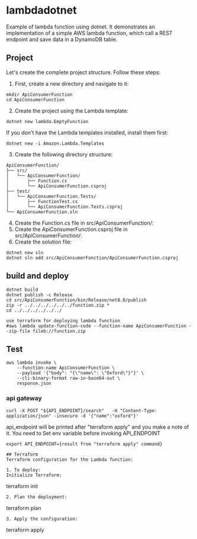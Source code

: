 # lambdadotnet
Example of lambda function using dotnet. It demonstrates an implementation of a simple AWS lambda function, which call a REST endpoint and save data in a DynamoDB table. 

## Project
Let's create the complete project structure. Follow these steps:
1. First, create a new directory and navigate to it:
```
mkdir ApiConsumerFunction
cd ApiConsumerFunction
```
2. Create the project using the Lambda template:
```
dotnet new lambda.EmptyFunction
```
If you don't have the Lambda templates installed, install them first:
```
dotnet new -i Amazon.Lambda.Templates
```
3. Create the following directory structure:
```
ApiConsumerFunction/
├── src/
│   └── ApiConsumerFunction/
│       ├── Function.cs
│       └── ApiConsumerFunction.csproj
├── test/
│   └── ApiConsumerFunction.Tests/
│       ├── FunctionTest.cs
│       └── ApiConsumerFunction.Tests.csproj
└── ApiConsumerFunction.sln
```
4. Create the Function.cs file in src/ApiConsumerFunction/:
5. Create the ApiConsumerFunction.csproj file in src/ApiConsumerFunction/:
6. Create the solution file:
```
dotnet new sln
dotnet sln add src/ApiConsumerFunction/ApiConsumerFunction.csproj
```

## build and deploy
```
dotnet build
dotnet publish -c Release
cd src/ApiConsumerFunction/bin/Release/net8.0/publish
zip -r ../../../../../../function.zip *
cd ../../../../../../

use terraform for deploying lambda function
#aws lambda update-function-code --function-name ApiConsumerFunction --zip-file fileb://function.zip
```
## Test
```
aws lambda invoke \
    --function-name ApiConsumerFunction \
    --payload '{"body": "{\"name\": \"Oxford\"}"}' \
    --cli-binary-format raw-in-base64-out \
    response.json
```
### api gateway
```
curl -X POST "${API_ENDPOINT}/search"   -H "Content-Type: application/json" -insecure -d '{"name":"oxford"}'
```
api_endpoint will be printed after "terraform apply" and you make a note of it. 
You need to Set env variable before invoking API_ENDPOINT
 
```
export API_ENDPOINT={result from "terraform apply" command}

## Terraform 
Terraform configuration for the Lambda function:

1. To deploy:
Initialize Terraform:
```
terraform init
```
2. Plan the deployment:
```
terraform plan
```
3. Apply the configuration:
```
terraform apply
```

